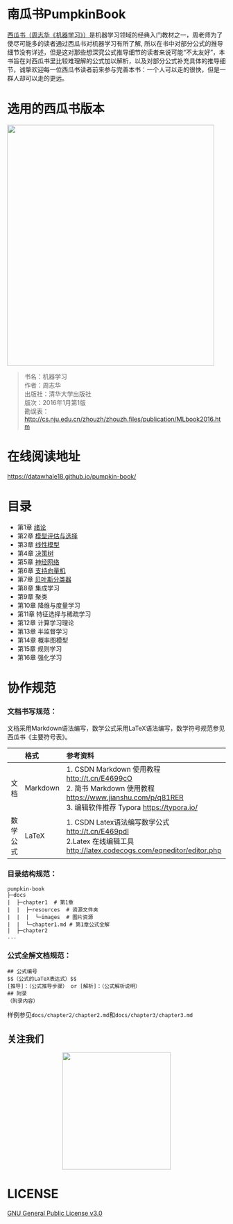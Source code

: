 # 南瓜书PumpkinBook
[西瓜书（周志华《机器学习》）](https://book.douban.com/subject/26708119)是机器学习领域的经典入门教材之一，周老师为了使尽可能多的读者通过西瓜书对机器学习有所了解, 所以在书中对部分公式的推导细节没有详述，但是这对那些想深究公式推导细节的读者来说可能“不太友好”，本书旨在对西瓜书里比较难理解的公式加以解析，以及对部分公式补充具体的推导细节，诚挚欢迎每一位西瓜书读者前来参与完善本书：一个人可以走的很快，但是一群人却可以走的更远。
# 选用的西瓜书版本
<img src="https://github.com/Datawhale18/pumpkin-book/blob/master/res/xigua.jpg" width = "476.7" height = "555.3">

> 书名：机器学习<br>
> 作者：周志华<br>
> 出版社：清华大学出版社<br>
> 版次：2016年1月第1版<br>
> 勘误表：http://cs.nju.edu.cn/zhouzh/zhouzh.files/publication/MLbook2016.htm

# 在线阅读地址
https://datawhale18.github.io/pumpkin-book/

# 目录

- 第1章 [绪论](https://datawhale18.github.io/pumpkin-book/#/chapter1/chapter1)
- 第2章 [模型评估与选择](https://datawhale18.github.io/pumpkin-book/#/chapter2/chapter2)
- 第3章 [线性模型](https://datawhale18.github.io/pumpkin-book/#/chapter3/chapter3)
- 第4章 [决策树](https://datawhale18.github.io/pumpkin-book/#/chapter4/chapter4)
- 第5章 [神经网络](https://datawhale18.github.io/pumpkin-book/#/chapter5/chapter5)
- 第6章 [支持向量机](https://datawhale18.github.io/pumpkin-book/#/chapter6/chapter6)
- 第7章 [贝叶斯分类器](https://datawhale18.github.io/pumpkin-book/#/chapter7/chapter7)
- 第8章 集成学习
- 第9章 聚类
- 第10章 降维与度量学习
- 第11章 特征选择与稀疏学习
- 第12章 计算学习理论
- 第13章 半监督学习
- 第14章 概率图模型
- 第15章 规则学习
- 第16章 强化学习

#  协作规范

### 文档书写规范：
文档采用Markdown语法编写，数学公式采用LaTeX语法编写，数学符号规范参见西瓜书《主要符号表》。

|          | 格式     | 参考资料                                                     |
| :------: | :------- | :----------------------------------------------------------- |
| 文档 | Markdown | 1. CSDN Markdown 使用教程 http://t.cn/E4699cO<br>2. 简书 Markdown 使用教程 https://www.jianshu.com/p/q81RER<br>3. 编辑软件推荐 Typora https://typora.io/ |
| 数学公式 | LaTeX    | 1. CSDN Latex语法编写数学公式 http://t.cn/E469pdI<br>2.Latex 在线编辑工具 http://latex.codecogs.com/eqneditor/editor.php |


### 目录结构规范：

```
pumpkin-book
├─docs
|  ├─chapter1  # 第1章
|  |  ├─resources  # 资源文件夹
|  |  |  └─images  # 图片资源
|  |  └─chapter1.md # 第1章公式全解
|  ├─chapter2
...
```
### 公式全解文档规范：
```
## 公式编号
$$（公式的LaTeX表达式）$$
[推导]：（公式推导步骤） or [解析]：（公式解析说明）
## 附录
（附录内容）
```
样例参见`docs/chapter2/chapter2.md`和`docs/chapter3/chapter3.md`

## 关注我们

<div align=center><img src="https://github.com/Datawhale18/pumpkin-book/blob/master/res/qrcode.png" width = "250" height = "270"></div>

# LICENSE
[GNU General Public License v3.0](https://github.com/Datawhale18/pumpkin-book/blob/master/LICENSE)

